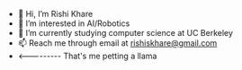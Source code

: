 - 👋 Hi, I’m Rishi Khare
- 👀 I’m interested in AI/Robotics
- 🌱 I’m currently studying computer science at UC Berkeley
- 📫 Reach me through email at rishiskhare@gmail.com
- <--------- That's me petting a llama

<!---
rishiskhare/rishiskhare is a ✨ special ✨ repository because its `README.md` (this file) appears on your GitHub profile.
You can click the Preview link to take a look at your changes.
--->
